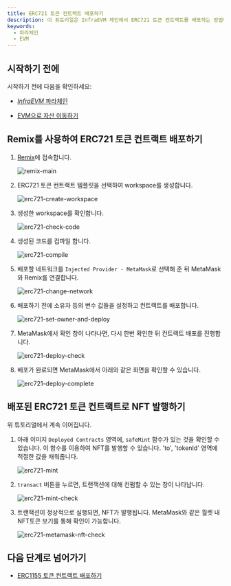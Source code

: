 ```yaml
---
title: ERC721 토큰 컨트랙트 배포하기
description: 이 튜토리얼은 InfraEVM 체인에서 ERC721 토큰 컨트랙트를 배포하는 방법에 대해서 설명합니다.
keywords:
  - 파라체인
  - EVM
---
```


## 시작하기 전에

시작하기 전에 다음을 확인하세요:

- [*InfraEVM* 파라체인](../../../service-chains/infra-evm-parachain.md)

- [EVM으로 자산 이동하기](./deposit-and-withdraw-token.md)

## Remix를 사용하여 ERC721 토큰 컨트랙트 배포하기

1. [Remix](https://remix.ethereum.org)에 접속합니다. 

    ![remix-main](/media/images/docs/infrablockchain/tutorials/service-chains/infra-evm-parachain/erc721-remix-main.png)

2. ERC721 토큰 컨트랙트 템플릿을 선택하여 workspace를 생성합니다. 

    ![erc721-create-workspace](/media/images/docs/infrablockchain/tutorials/service-chains/infra-evm-parachain/erc721-create-workspace.png)

3. 생성한 workspace를 확인합니다.

    ![erc721-check-code](/media/images/docs/infrablockchain/tutorials/service-chains/infra-evm-parachain/erc721-check-code.png)

4. 생성된 코드를 컴파일 합니다.

    ![erc721-compile](/media/images/docs/infrablockchain/tutorials/service-chains/infra-evm-parachain/erc721-compile.png)

5. 배포할 네트워크를 `Injected Provider - MetaMask`로 선택해 준 뒤 MetaMask와 Remix를 연결합니다.

    ![erc721-change-network](/media/images/docs/infrablockchain/tutorials/service-chains/infra-evm-parachain/erc721-change-network.png)

6. 배포하기 전에 소유자 등의 변수 값들을 설정하고 컨트랙트를 배포합니다.

    ![erc721-set-owner-and-deploy](/media/images/docs/infrablockchain/tutorials/service-chains/infra-evm-parachain/erc721-set-owner-and-deploy.png)

7. MetaMask에서 확인 창이 나타나면, 다시 한번 확인한 뒤 컨트랙트 배포를 진행합니다.

    ![erc721-deploy-check](/media/images/docs/infrablockchain/tutorials/service-chains/infra-evm-parachain/erc721-deploy-check.png)

8. 배포가 완료되면 MetaMask에서 아래와 같은 화면을 확인할 수 있습니다.

    ![erc721-deploy-complete](/media/images/docs/infrablockchain/tutorials/service-chains/infra-evm-parachain/erc721-deploy-complete.png)

## 배포된 ERC721 토큰 컨트랙트로 NFT 발행하기

위 튜토리얼에서 계속 이어집니다.

1. 아래 이미지 `Deployed Contracts` 영역에, `safeMint` 함수가 있는 것을 확인할 수 있습니다. 이 함수를 이용하여 NFT를 발행할 수 있습니다. 
'to', 'tokenId' 영역에 적절한 값을 채워줍니다.

    ![erc721-mint](/media/images/docs/infrablockchain/tutorials/service-chains/infra-evm-parachain/erc721-mint.png)

2. `transact` 버튼을 누르면, 트랜잭션에 대해 컨펌할 수 있는 창이 나타납니다.

    ![erc721-mint-check](/media/images/docs/infrablockchain/tutorials/service-chains/infra-evm-parachain/erc721-mint-check.png)

3. 트랜잭션이 정상적으로 실행되면, NFT가 발행됩니다. MetaMask와 같은 월렛 내 NFT토큰 보기를 통해 확인이 가능합니다.

    ![erc721-metamask-nft-check](/media/images/docs/infrablockchain/tutorials/service-chains/infra-evm-parachain/erc721-metamask-nft-check.png)

## 다음 단계로 넘어가기

- [ERC1155 토큰 컨트랙트 배포하기](./deploy-erc1155-contract.md)
